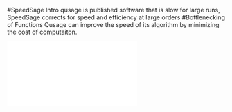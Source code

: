 #SpeedSage Intro
qusage is published software that is slow for large runs, SpeedSage corrects for speed and efficiency at large orders
#Bottlenecking of Functions
Qusage can improve the speed of its algorithm by minimizing the cost of computaiton.



![BottleNecked](demo/qusageSingleBottleNeck.pdf "Plot of Qusage Profile")
